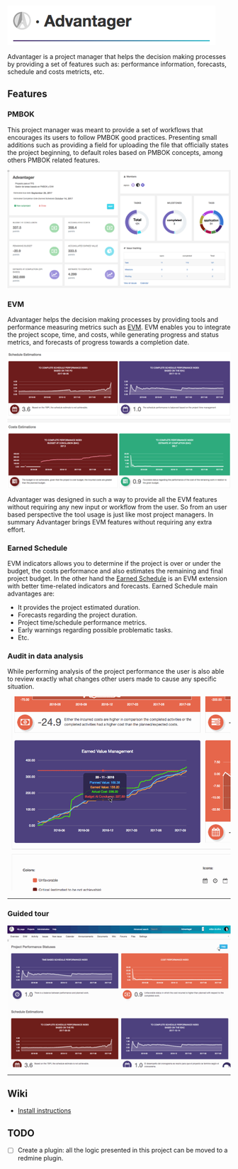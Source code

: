 ![Advantager](https://github.com/advantager-pro/advantager/blob/master/public/images/advantager-readme.png "Advantager")

Advantager is a project manager that helps the decision making processes by providing a set of features such as: performance information, forecasts, schedule and costs metricts, etc.

 
  
   
    
    

## Features
### PMBOK
This project manager was meant to provide a set of workflows that encourages its users to follow PMBOK good practices.
Presenting small additions such as providing a field for uploading the file that officially states the project beginning, to default roles based on PMBOK concepts, among others PMBOK related features.


![Dashboard example](https://github.com/advantager-pro/advantager/blob/master/public/images/dashboard.png "Dashboard example")


### EVM
Advantager helps the decision making processes by providing tools and performance measuring metrics such as [EVM](https://en.wikipedia.org/wiki/Earned_value_management). EVM enables you to integrate the project scope, time, and costs, while generating progress and status metrics, and forecasts of progress towards a completion date. 


![EVM charts example](https://github.com/advantager-pro/advantager/blob/master/public/images/evm_charts.png "EVM charts example")


Advantager was designed in such a way to provide all the EVM features without requiring any new input or workflow from the user. So from an user based perspective the tool usage is just like most project managers. In summary Advantager brings EVM features without requiring any extra effort.


### Earned Schedule
EVM indicators allows you to determine if the project is over or under the budget, the costs performance and also estimates the remaining and final project budget. In the other hand the [Earned Schedule](https://en.wikipedia.org/wiki/Earned_schedule) is an EVM extension with better time-related indicators and forecasts. Earned Schedule main advantages are:
* It provides the project estimated duration.
* Forecasts regarding the project duration.
* Project time/schedule performance metrics.
* Early warnings regarding possible problematic tasks.
* Etc.


### Audit in data analysis
While performing analysis of the project performance the user is also able to review exactly what changes other users made to cause any specific situation.



![Audit example](https://github.com/advantager-pro/advantager/blob/master/public/images/audit.gif "Audit example")


___

### Guided tour



![Guided tour example](https://github.com/advantager-pro/advantager/blob/master/public/images/help.gif "Guided tour example")

___

## Wiki
* [Install instructions](https://github.com/advantager-pro/advantager/wiki/Install-instructions)

## TODO
- [ ] Create a plugin: all the logic presented in this project can be moved to a redmine plugin.
